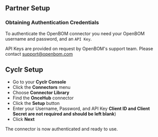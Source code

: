 
<section class="setup partner" markdown="1">

## Partner Setup

<div class="section-content" markdown="1">

### Obtaining Authentication Credentials

To authenticate the OpenBOM connector you need your OpenBOM username and password, and an `API Key`.

API Keys are provided on request by OpenBOM's support team. Please contact support@openbom.com

</div>

</section>

<section class="setup cyclr" markdown="1">

## Cyclr Setup

<div class="section-content" markdown="1">


- Go to your **Cyclr Console**
- Click the **Connectors** menu
- Choose  **Connector Library**
- Find the **OnceHub** connector
- Click the **Setup** button
- Enter your Username, Password, and API Key 
   **Client ID and Client Secret are not required and should be left blank**)
- Click  **Next**

The connector is now authenticated and ready to use.

</div>

</section>

